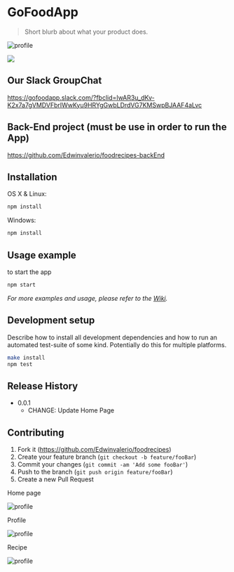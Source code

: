 # GoFoodApp
> Short blurb about what your product does.

<img src='public/media/home.png' alt='profile'>




![](header.png)

## Our Slack GroupChat

https://gofoodapp.slack.com/?fbclid=IwAR3u_dKv-K2x7a7gVMDVFbrIWwKyu9HRYgGwbLDrdVG7KMSwpBJAAF4aLvc

## Back-End project (must be use in order to run the App)
https://github.com/Edwinvalerio/foodrecipes-backEnd

## Installation

OS X & Linux:

```sh
npm install 
```

Windows:

```sh
npm install
```

## Usage example

to start the app

```sh
npm start
```

_For more examples and usage, please refer to the [Wiki][wiki]._

## Development setup

Describe how to install all development dependencies and how to run an automated test-suite of some kind. Potentially do this for multiple platforms.

```sh
make install
npm test
```

## Release History

* 0.0.1
    * CHANGE: Update Home Page




## Contributing

1. Fork it (<https://github.com/Edwinvalerio/foodrecipes>)
2. Create your feature branch (`git checkout -b feature/fooBar`)
3. Commit your changes (`git commit -am 'Add some fooBar'`)
4. Push to the branch (`git push origin feature/fooBar`)
5. Create a new Pull Request

<!-- Markdown link & img dfn's -->
[npm-image]: https://img.shields.io/npm/v/datadog-metrics.svg?style=flat-square
[npm-url]: https://npmjs.org/package/datadog-metrics
[npm-downloads]: https://img.shields.io/npm/dm/datadog-metrics.svg?style=flat-square
[travis-image]: https://img.shields.io/travis/dbader/node-datadog-metrics/master.svg?style=flat-square
[travis-url]: https://travis-ci.org/dbader/node-datadog-metrics
[wiki]: https://github.com/yourname/yourproject/wiki

<p>Home page</p>
<img src='public/media/home.png' alt='profile'>

<p>Profile</p>
<img src='public/media/profile.png' alt='profile'>

<p>Recipe</p>
<img src='public/media/single.png' alt='profile'>
